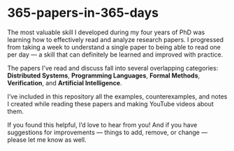 # 365-papers-in-365-days
The most valuable skill I developed during my four years of PhD was learning how to effectively read and analyze research papers. I progressed from taking a week to understand a single paper to being able to read one per day — a skill that can definitely be learned and improved with practice.

The papers I’ve read and discuss fall into several overlapping categories: **Distributed Systems**, **Programming Languages**, **Formal Methods**, **Verification**, and **Artificial Intelligence**.

I’ve included in this repository all the examples, counterexamples, and notes I created while reading these papers and making YouTube videos about them.

If you found this helpful, I’d love to hear from you! And if you have suggestions for improvements — things to add, remove, or change — please let me know as well.
